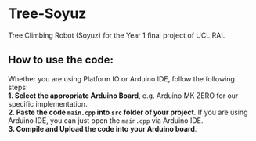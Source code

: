 # Tree-Soyuz
Tree Climbing Robot (Soyuz) for the Year 1 final project of UCL RAI.

## How to use the code:
Whether you are using Platform IO or Arduino IDE, follow the following steps:<br>
**1. Select the appropriate Arduino Board**, e.g. Arduino MK ZERO for our specific implementation.<br>
**2. Paste the code `main.cpp` into `src` folder of your project**. If you are using Arduino IDE, you can just open the `main.cpp` via Arduino IDE.<br>
**3. Compile and Upload the code into your Arduino board**.<br>


